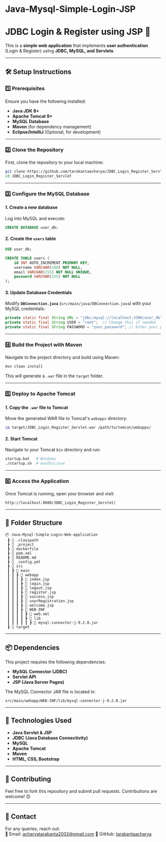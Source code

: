 # Java-Mysql-Simple-Login-JSP


# JDBC Login & Register using JSP 🚀

This is a **simple web application** that implements **user authentication** (Login & Register) using **JDBC, MySQL, and Servlets**.

---

## 🛠️ Setup Instructions

### 1️⃣ Prerequisites
Ensure you have the following installed:
- **Java JDK 8+**
- **Apache Tomcat 9+**
- **MySQL Database**
- **Maven** (for dependency management)
- **Eclipse/IntelliJ** (Optional, for development)

---

### 2️⃣ Clone the Repository
First, clone the repository to your local machine:
```sh
git clone https://github.com/tarakantaacharya/JDBC_Login_Register_Servlet.git
cd JDBC_Login_Register_Servlet
```

---

### 3️⃣ Configure the MySQL Database

#### **1. Create a new database**
Log into MySQL and execute:
```sql
CREATE DATABASE user_db;
```

#### **2. Create the `users` table**
```sql
USE user_db;

CREATE TABLE users (
    id INT AUTO_INCREMENT PRIMARY KEY,
    username VARCHAR(100) NOT NULL,
    email VARCHAR(255) NOT NULL UNIQUE,
    password VARCHAR(255) NOT NULL
);
```

#### **3. Update Database Credentials**
Modify **`DBConnection.java`** (`src/main/java/DBConnection.java`) with your MySQL credentials:
```java
private static final String URL = "jdbc:mysql://localhost:3306/user_db";
private static final String USER = "root";  // Change this if needed
private static final String PASSWORD = "your_password"; // Enter your password
```

---

### 4️⃣ Build the Project with Maven
Navigate to the project directory and build using Maven:
```sh
mvn clean install
```
This will generate a `.war` file in the `target` folder.

---

### 5️⃣ Deploy to Apache Tomcat
#### **1. Copy the `.war` file to Tomcat**
Move the generated WAR file to Tomcat's `webapps` directory:
```sh
cp target/JDBC_Login_Register_Servlet.war /path/to/tomcat/webapps/
```

#### **2. Start Tomcat**
Navigate to your Tomcat `bin` directory and run:
```sh
startup.bat   # Windows
./startup.sh  # macOS/Linux
```

---

### 6️⃣ Access the Application
Once Tomcat is running, open your browser and visit:
```
http://localhost:8080/JDBC_Login_Register_Servlet/
```

---

## 📂 Folder Structure
```
📦 Java-Mysql-Simple-Login-Web-application
 ┣ 📜 .classpath
 ┣ 📜 .project
 ┣ 📜 dockerfile
 ┣ 📜 pom.xml
 ┣ 📜 README.md
 ┣ 📜 _config.yml
 ┣ 📂 src
 ┃ ┣ 📂 main
 ┃ ┃ ┣ 📂 webapp
 ┃ ┃ ┃ ┣ 📜 index.jsp
 ┃ ┃ ┃ ┣ 📜 login.jsp
 ┃ ┃ ┃ ┣ 📜 logout.jsp
 ┃ ┃ ┃ ┣ 📜 register.jsp
 ┃ ┃ ┃ ┣ 📜 success.jsp
 ┃ ┃ ┃ ┣ 📜 userRegistration.jsp
 ┃ ┃ ┃ ┣ 📜 welcome.jsp
 ┃ ┃ ┃ ┣ 📂 WEB-INF
 ┃ ┃ ┃ ┃ ┣ 📜 web.xml
 ┃ ┃ ┃ ┃ ┣ 📂 lib
 ┃ ┃ ┃ ┃ ┃ ┣ 📜 mysql-connector-j-9.2.0.jar
 ┣ 📂 target
```

---

## 📦 Dependencies
This project requires the following dependencies:
- **MySQL Connector (JDBC)**
- **Servlet API**
- **JSP (Java Server Pages)**

The MySQL Connector JAR file is located in:
```
src/main/webapp/WEB-INF/lib/mysql-connector-j-9.2.0.jar
```

---

## 🎯 Technologies Used
- **Java Servlet & JSP**
- **JDBC (Java Database Connectivity)**
- **MySQL**
- **Apache Tomcat**
- **Maven**
- **HTML, CSS, Bootstrap**

---

## 🎉 Contributing
Feel free to fork this repository and submit pull requests. Contributions are welcome! 😊

---

## 📩 Contact
For any queries, reach out:  
📧 Email: acharyatarakanta2002@gmail.com 
🔗 GitHub: [tarakantaacharya](https://github.com/tarakantaacharya)
```
